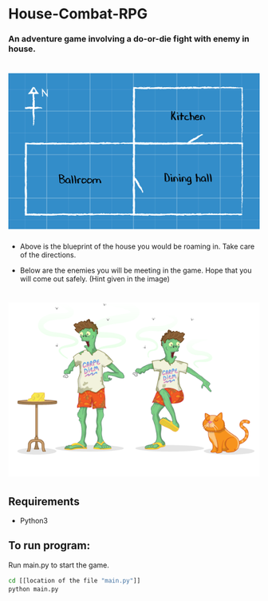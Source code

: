 # House-Combat-RPG

### An adventure game involving a do-or-die fight with enemy in house.

<h1 align="center"><img src="images/Blueprint.png"></h1>

* Above is the blueprint of the house you would be roaming in. Take care of the directions.

* Below are the enemies you will be meeting in the game. Hope that you will come out safely. (Hint given in the image)

<h1 align="center"><img src="images/Enemies.png"></h1>

## Requirements

* Python3 

## To run program:
Run main.py to start the game.

```bash
cd [[location of the file "main.py"]]
python main.py
```

